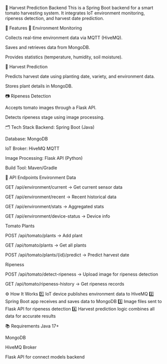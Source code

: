 🍅 Harvest Prediction Backend
This is a Spring Boot backend for a smart tomato harvesting system.
It integrates IoT environment monitoring, ripeness detection, and harvest date prediction.

📌 Features
🌱 Environment Monitoring

Collects real-time environment data via MQTT (HiveMQ).

Saves and retrieves data from MongoDB.

Provides statistics (temperature, humidity, soil moisture).

🍅 Harvest Prediction

Predicts harvest date using planting date, variety, and environment data.

Stores plant details in MongoDB.

📷 Ripeness Detection

Accepts tomato images through a Flask API.

Detects ripeness stage using image processing.

🗂️ Tech Stack
Backend: Spring Boot (Java)

Database: MongoDB

IoT Broker: HiveMQ MQTT

Image Processing: Flask API (Python)

Build Tool: Maven/Gradle

🚀 API Endpoints
Environment Data

GET /api/environment/current → Get current sensor data

GET /api/environment/recent → Recent historical data

GET /api/environment/stats → Aggregated stats

GET /api/environment/device-status → Device info

Tomato Plants

POST /api/tomato/plants → Add plant

GET /api/tomato/plants → Get all plants

POST /api/tomato/plants/{id}/predict → Predict harvest date

Ripeness

POST /api/tomato/detect-ripeness → Upload image for ripeness detection

GET /api/tomato/ripeness-history → Get ripeness records

⚙️ How It Works
1️⃣ IoT device publishes environment data to HiveMQ
2️⃣ Spring Boot app receives and saves data to MongoDB
3️⃣ Image files sent to Flask API for ripeness detection
4️⃣ Harvest prediction logic combines all data for accurate results

📚 Requirements
Java 17+

MongoDB

HiveMQ Broker

Flask API for connect models backend
